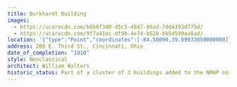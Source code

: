 ```yaml
---
title: Burkhardt Building
images:
  - https://ucarecdn.com/b6b8f3d0-d5c5-4947-96ad-7dd4393d775d/
  - https://ucarecdn.com/9f7a41ec-df9b-4e74-b528-bb5d590aa8ad/
location: '{"type":"Point","coordinates":[-84.50890,39.09933050000000]}'
address: 208 E. Third St., Cincinnati, Ohio
date_of_completion: "1910"
style: Neoclassical
architect: William Walters
historic_status: Part of a cluster of 3 buildings added to the NRHP on July 15, 1983.
---
```

